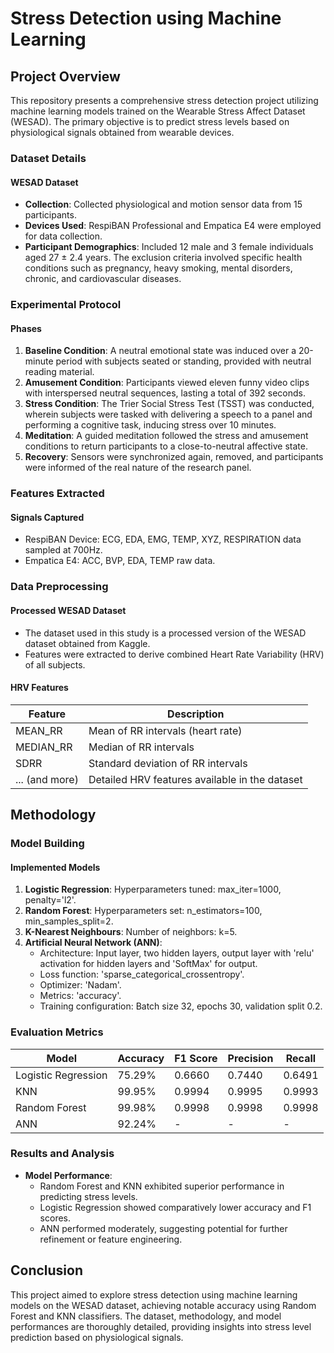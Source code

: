 # Stress Detection using Machine Learning

## Project Overview

This repository presents a comprehensive stress detection project utilizing machine learning models trained on the Wearable Stress Affect Dataset (WESAD). The primary objective is to predict stress levels based on physiological signals obtained from wearable devices.

### Dataset Details

#### WESAD Dataset
- **Collection**: Collected physiological and motion sensor data from 15 participants.
- **Devices Used**: RespiBAN Professional and Empatica E4 were employed for data collection.
- **Participant Demographics**: Included 12 male and 3 female individuals aged 27 ± 2.4 years. The exclusion criteria involved specific health conditions such as pregnancy, heavy smoking, mental disorders, chronic, and cardiovascular diseases.

### Experimental Protocol

#### Phases
1. **Baseline Condition**: A neutral emotional state was induced over a 20-minute period with subjects seated or standing, provided with neutral reading material.
2. **Amusement Condition**: Participants viewed eleven funny video clips with interspersed neutral sequences, lasting a total of 392 seconds.
3. **Stress Condition**: The Trier Social Stress Test (TSST) was conducted, wherein subjects were tasked with delivering a speech to a panel and performing a cognitive task, inducing stress over 10 minutes.
4. **Meditation**: A guided meditation followed the stress and amusement conditions to return participants to a close-to-neutral affective state.
5. **Recovery**: Sensors were synchronized again, removed, and participants were informed of the real nature of the research panel.

### Features Extracted

#### Signals Captured
- RespiBAN Device: ECG, EDA, EMG, TEMP, XYZ, RESPIRATION data sampled at 700Hz.
- Empatica E4: ACC, BVP, EDA, TEMP raw data.

### Data Preprocessing

#### Processed WESAD Dataset
- The dataset used in this study is a processed version of the WESAD dataset obtained from Kaggle.
- Features were extracted to derive combined Heart Rate Variability (HRV) of all subjects.

#### HRV Features

| Feature    | Description                          |
|------------|--------------------------------------|
| MEAN_RR    | Mean of RR intervals (heart rate)    |
| MEDIAN_RR  | Median of RR intervals                |
| SDRR       | Standard deviation of RR intervals    |
| ... (and more) | Detailed HRV features available in the dataset |

## Methodology

### Model Building

#### Implemented Models
1. **Logistic Regression**: Hyperparameters tuned: max_iter=1000, penalty='l2'.
2. **Random Forest**: Hyperparameters set: n_estimators=100, min_samples_split=2.
3. **K-Nearest Neighbours**: Number of neighbors: k=5.
4. **Artificial Neural Network (ANN)**:
   - Architecture: Input layer, two hidden layers, output layer with 'relu' activation for hidden layers and 'SoftMax' for output.
   - Loss function: 'sparse_categorical_crossentropy'.
   - Optimizer: 'Nadam'.
   - Metrics: 'accuracy'.
   - Training configuration: Batch size 32, epochs 30, validation split 0.2.

### Evaluation Metrics

| Model                | Accuracy | F1 Score | Precision | Recall  |
|----------------------|----------|----------|-----------|---------|
| Logistic Regression  | 75.29%   | 0.6660   | 0.7440    | 0.6491  |
| KNN                  | 99.95%   | 0.9994   | 0.9995    | 0.9993  |
| Random Forest        | 99.98%   | 0.9998   | 0.9998    | 0.9998  |
| ANN                  | 92.24%   | -        | -         | -       |

### Results and Analysis

- **Model Performance**:
  - Random Forest and KNN exhibited superior performance in predicting stress levels.
  - Logistic Regression showed comparatively lower accuracy and F1 scores.
  - ANN performed moderately, suggesting potential for further refinement or feature engineering.

## Conclusion

This project aimed to explore stress detection using machine learning models on the WESAD dataset, achieving notable accuracy using Random Forest and KNN classifiers. The dataset, methodology, and model performances are thoroughly detailed, providing insights into stress level prediction based on physiological signals.
